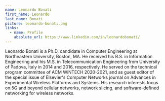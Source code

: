 ```yaml
---
name: Leonardo Bonati
first_name: Leonardo
last_name: Bonati
picture: leonardo-bonati.png
links:
  - name: Profile
    absolute_url: https://www.linkedin.com/in/leonardobonati/
---
```


Leonardo Bonati is a Ph.D. candidate in Computer Engineering at Northeastern University, Boston, MA. He received his B.S. in Information Engineering and his M.S. in Telecommunication Engineering from University of Padova, Italy in 2014 and 2016, respectively. He served on the technical program committee of ACM WiNTECH 2020-2021, and as guest editor of the special issue of Elsevier's Computer Networks journal on Advances in Experimental Wireless Platforms and Systems. His research interests focus on 5G and beyond cellular networks, network slicing, and software-defined networking for wireless networks.